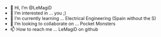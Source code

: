 - 👋 Hi, I’m @LeMagiD
- 👀 I’m interested in ... you ;)
- 🌱 I’m currently learning ... Electrical Engineering (Spain without the S)
- 💞️ I’m looking to collaborate on ... Pocket Monsters 
- 📫 How to reach me ... LeMagiD on github

<!---
LeMagiD/LeMagiD is a ✨ special ✨ repository because its `README.md` (this file) appears on your GitHub profile.
You can click the Preview link to take a look at your changes.
--->
